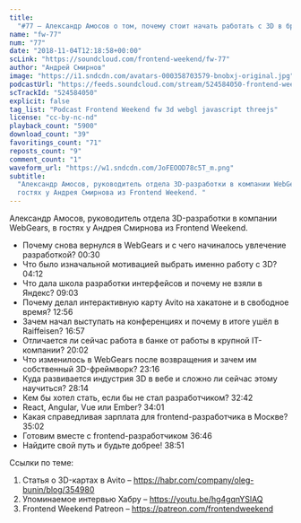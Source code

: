 ```yaml
---
title:
  "#77 – Александр Амосов о том, почему стоит начать работать с 3D в браузере"
name: "fw-77"
num: "77"
date: "2018-11-04T12:18:58+00:00"
scLink: "https://soundcloud.com/frontend-weekend/fw-77"
author: "Андрей Смирнов"
image: "https://i1.sndcdn.com/avatars-000358703579-bnobxj-original.jpg"
podcastUrl: "https://feeds.soundcloud.com/stream/524584050-frontend-weekend-fw-77.m4a"
scTrackId: "524584050"
explicit: false
tag_list: "Podcast Frontend Weekend fw 3d webgl javascript threejs"
license: "cc-by-nc-nd"
playback_count: "5900"
download_count: "39"
favoritings_count: "71"
reposts_count: "9"
comment_count: "1"
waveform_url: "https://w1.sndcdn.com/JoFEOOD78c5T_m.png"
subtitle:
  "Александр Амосов, руководитель отдела 3D-разработки в компании WebGears, в
  гостях у Андрея Смирнова из Frontend Weekend. "
---
```


Александр Амосов, руководитель отдела 3D-разработки в компании WebGears, в
гостях у Андрея Смирнова из Frontend Weekend.

- Почему снова вернулся в WebGears и с чего начиналось увлечение разработкой?
  <timecode sec="30">00:30</timecode>
- Что было изначальной мотивацией выбрать именно работу с 3D?
  <timecode sec="252">04:12</timecode>
- Что дала школа разработки интерфейсов и почему не взяли в Яндекс?
  <timecode sec="543">09:03</timecode>
- Почему делал интерактивную карту Avito на хакатоне и в свободное время?
  <timecode sec="776">12:56</timecode>
- Зачем начал выступать на конференциях и почему в итоге ушёл в Raiffeisen?
  <timecode sec="1017">16:57</timecode>
- Отличается ли сейчас работа в банке от работы в крупной IT-компании?
  <timecode sec="1202">20:02</timecode>
- Что изменилось в WebGears после возвращения и зачем им собственный
  3D-фреймворк? <timecode sec="1396">23:16</timecode>
- Куда развивается индустрия 3D в вебе и сложно ли сейчас этому научиться?
  <timecode sec="1694">28:14</timecode>
- Кем бы хотел стать, если бы не стал разработчиком?
  <timecode sec="1962">32:42</timecode>
- React, Angular, Vue или Ember? <timecode sec="2041">34:01</timecode>
- Какая справедливая зарплата для frontend-разработчика в Москве?
  <timecode sec="2102">35:02</timecode>
- Готовим вместе с frontend-разработчиком <timecode sec="2206">36:46</timecode>
- Найдите свой путь и будьте добрее! <timecode sec="2331">38:51</timecode>

Ссылки по теме:

1. Статья о 3D-картах в Avito –
   <https://habr.com/company/oleg-bunin/blog/354980>
2. Упоминаемое интервью Хабру – <https://youtu.be/hg4gqnYSlAQ>
3. Frontend Weekend Patreon – <https://patreon.com/frontendweekend>
